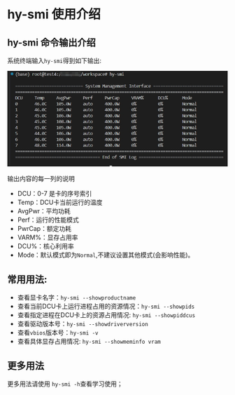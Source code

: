 # hy-smi 使用介绍


## hy-smi 命令输出介绍

系统终端输入`hy-smi`得到如下输出:

![hy-smi输出](./imgs/hy_smi.png)

输出内容的每一列的说明
- DCU：0-7 是卡的序号索引
- Temp：DCU卡当前运行的温度
- AvgPwr：平均功耗
- Perf：运行的性能模式
- PwrCap：额定功耗
- VARM%：显存占用率
- DCU%：核心利用率
- Mode：默认模式即为`Normal`,不建议设置其他模式(会影响性能)。


## 常用用法:

- 查看显卡名字：`hy-smi --showproductname`
- 查看当前DCU卡上运行进程占用的资源情况：`hy-smi --showpids`
- 查看指定进程在DCU卡上的资源占用情况: `hy-smi --showpiddcus`
- 查看驱动版本号：`hy-smi --showdriverversion`
- 查看`vbios`版本号：`hy-smi -v`
- 查看具体显存占用情况: `hy-smi --showmeminfo vram`

## 更多用法

更多用法请使用 `hy-smi -h`查看学习使用；